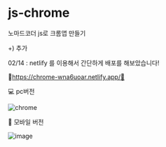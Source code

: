 # js-chrome
노마드코더 js로 크롬앱 만들기 

+) 추가

02/14 : netlify 를 이용해서 간단하게 배포를 해보았습니다! 

🎇https://chrome-wna6uoar.netlify.app/🎇


💻 pc버전

![chrome](https://user-images.githubusercontent.com/77143425/154001741-28f217f9-271b-4dbb-aba2-faef1d342bc1.gif)

📱 모바일 버전

![image](https://user-images.githubusercontent.com/77143425/154005988-2900a046-c380-4c91-865f-d6b5ded2b614.png)
